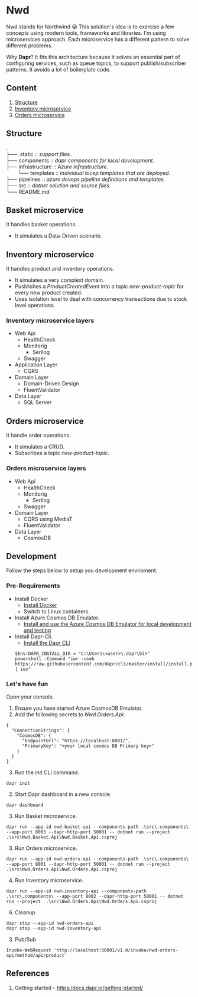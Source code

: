 # Nwd
Nwd stands for Northwind :stuck_out_tongue_winking_eye: This solution's idea is to exercise a few concepts using modern tools, frameworks and libraries. I'm using microservices approach. Each microservice has a different pattern to solve different problems.

Why **Dapr**? It fits this architecture because it solves an essential part of configuring services, such as queue topics, to support publish/subscriber patterns. It avoids a lot of boilerplate code.

## Content
1. [Structure](#structure)
2. [Inventory microservice](#inventory-microservice)  
3. [Orders microservice](#orders-microservice-layers)  

## Structure
.  
├── .static :: *support files.*  
├── components :: *dapr components for local development.*  
├── infrastructure :: *Azure infrastructure.*  
&nbsp;&nbsp;&nbsp;&nbsp;&nbsp;&nbsp;&nbsp;&nbsp;└── templates :: *individual bicep templates that are deployed.*  
├── pipelines :: *azure devops pipeline definitions and templates.*  
├── src :: *dotnet solution and source files.*  
└── README.md

## Basket microservice
It handles basket operations.
* It simulates a Data-Driven scenario. 

## Inventory microservice
It handles product and inventory operations.
* It simulates a very complext domain. 
* Pusblishes a *ProductCreatedEvent* into a topic *new-product-topic* for every new product created.
* Uses isolation level to deal with concurrency transactions due to stock level operations.

### Inventory microservice layers 
* Web Api
  * HealthCheck
  * Monitorig
    * Serilog
  * Swagger
* Application Layer
  * CQRS
* Domain Layer
  * Domain-Driven Design
  * FluentValidator
* Data Layer
  * SQL Server


## Orders microservice
It handle order operations.
* It simulates a CRUD. 
* Subscribes a topic *new-product-topic*.

### Orders microservice layers 
* Web Api
  * HealthCheck
  * Monitorig
    * Serilog
  * Swagger
* Domain Layer
  * CQRS using MediaT
  * FluentValidator
* Data Layer
  * CosmosDB

## Development
Follow the steps below to setup you development enviroment.

### Pre-Requirements
* Install Docker
  * [Install Docker](https://docs.docker.com/desktop/install/windows-install/)
  * Switch to Linux containers.
* Install Azure Cosmos DB Emulator.
  * [Install and use the Azure Cosmos DB Emulator for local development and testing](https://learn.microsoft.com/en-us/azure/cosmos-db/local-emulator?tabs=ssl-netstd21)
* Install Dapr-Cli.
  * [Install the Dapr CLI](https://docs.dapr.io/getting-started/install-dapr-cli/)
  ```
  $Env:DAPR_INSTALL_DIR = "C:\Users\<user>\.dapr\bin"
  powershell -Command "iwr -useb https://raw.githubusercontent.com/dapr/cli/master/install/install.ps1 | iex"
  ```

### Let's have fun
Open your console.
1. Ensure you have started Azure CosmosDB Emulator.
2. Add the following secrets to *Nwd.Orders.Api*:
```
{
  "ConnectionStrings": {
    "CosmosDB": {
      "EndpointUrl": "https://localhost:8081/",
      "PrimaryKey": "<your local cosmos DB Primary key>"
    }
  }
}
```

3. Run the init CLI command.
```
dapr init
```

2. Start Dapr dashboard in a new console.
```
dapr dashboard
```

3. Run Basket microservice. 
```
dapr run --app-id nwd-basket-api --components-path .\src\.components\ --app-port 8003 --dapr-http-port 50001 -- dotnet run --project  .\src\Nwd.Basket.Api\Nwd.Basket.Api.csproj
```

3. Run Orders microservice. 
```
dapr run --app-id nwd-orders-api --components-path .\src\.components\ --app-port 8001 --dapr-http-port 50001 -- dotnet run --project  .\src\Nwd.Orders.Api\Nwd.Orders.Api.csproj
```

4. Run Inventory microservice. 
```
dapr run --app-id nwd-inventory-api --components-path .\src\.components\ --app-port 8002 --dapr-http-port 50001 -- dotnet run --project  .\src\Nwd.Orders.Api\Nwd.Orders.Api.csproj
```

6. Cleanup

```
dapr stop --app-id nwd-orders-api
dapr stop --app-id nwd-inventory-api
```

3. Pub/Sub
```
Invoke-WebRequest 'http://localhost:50001/v1.0/invoke/nwd-orders-api/method/api/product'
```

## References
1. Getting started - [https:/docs.dapr.io/getting-started/](https://docs.dapr.io/getting-started/)